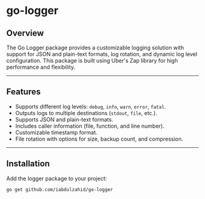 # go-logger

## **Overview**
The Go Logger package provides a customizable logging solution with support for JSON and plain-text formats, log rotation, and dynamic log level configuration. This package is built using Uber's Zap library for high performance and flexibility.

---

## **Features**
- Supports different log levels: `debug`, `info`, `warn`, `error`, `fatal`.
- Outputs logs to multiple destinations (`stdout`, `file`, etc.).
- Supports JSON and plain-text formats.
- Includes caller information (file, function, and line number).
- Customizable timestamp format.
- File rotation with options for size, backup count, and compression.

---

## **Installation**
Add the logger package to your project:

```bash
go get github.com/iabdulzahid/go-logger

